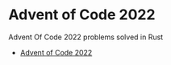 # Advent of Code 2022
Advent Of Code 2022 problems solved in Rust
- [Advent of Code 2022](https://adventofcode.com/2022)
